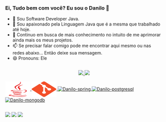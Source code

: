 ### Ei, Tudo bem com você? Eu sou o Danilo 👋

- 🔭 Sou Software Developer Java. 
- 🌱 Sou apaixonado pela Linguagem Java que é a mesma que trabalhado até hoje.
- 🤔 Continuo em busca de mais conhecimento no intuito de me aprimorar ainda mais os meus projetos.
- 📫 Se precisar falar comigo pode me encontrar aqui mesmo ou nas redes abaixo... Então deixe sua mensagem.
- 😄 Pronouns: Ele

##

<div align="center">
  <a href="https://github.com/Danilo1dev">
  <img height="180em" src="https://github-readme-stats.vercel.app/api?username=danilo1dev&show_icons=true&theme=dark&include_all_commits=true&count_private=true"/>
  <img height="180em" src="https://github-readme-stats.vercel.app/api/top-langs/?username=danilo1dev&layout=compact&langs_count=7&theme=dark"/>
</div>
 
<div style="display: inline_block"><br>
  
  <img align="center" alt="Danilo-Jv" height="50" width="80" src="https://raw.githubusercontent.com/devicons/devicon/master/icons/java/java-plain.svg">
  <img align="center" alt="Danilo-Git" height="50" width="80" src="https://raw.githubusercontent.com/devicons/devicon/master/icons/git/git-plain.svg">
  <img align="center" alt="Danilo-spring" height="50" width="80" src="https://cdn.jsdelivr.net/gh/devicons/devicon/icons/spring/spring-original.svg">
  <img align="center" alt="Danilo-postgresql" height="50" width="80" src="https://cdn.jsdelivr.net/gh/devicons/devicon/icons/postgresql/postgresql-original.svg">
  <img align="center" alt="Danilo-mongodb" height="50" width="80" src="https://cdn.jsdelivr.net/gh/devicons/devicon/icons/mongodb/mongodb-plain-wordmark.svg">
  
  
            

          
          
          
          
    
</div>
  
  ##

  <div> 
    
  <a href = "mailto:danilofoxlog@gmail.com"><img src="https://img.shields.io/badge/-Gmail-%23333?style=for-the-badge&logo=gmail&logoColor=white" target="_blank"></a>
  <a href="https://www.linkedin.com/in/danilo-silva-ferreira/" target="_blank"><img src="https://img.shields.io/badge/-LinkedIn-%230077B5?style=for-the-badge&logo=linkedin&logoColor=white" target="_blank"></a> 
  <a href="https://instagram.com/danilosilvabnb/" target="_blank"><img src="https://img.shields.io/badge/-Instagram-%23E4405F?style=for-the-badge&logo=instagram&logoColor=white" target="_blank"></a>
     
</div>
